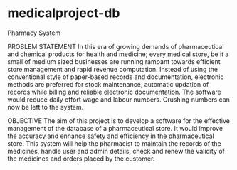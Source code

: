 # medicalproject-db
Pharmacy  System


PROBLEM STATEMENT
In this era of growing demands of pharmaceutical and chemical products for health and medicine; every medical store, be it a small of medium sized businesses are running rampant towards efficient store management and rapid revenue computation.
Instead of using the conventional style of paper-based records and documentation, electronic methods are preferred for stock maintenance, automatic updation of records while billing and reliable electronic documentation.
The software would reduce daily effort wage and labour numbers. Crushing numbers can now be left to the system.

OBJECTIVE
The aim of this project is to develop a software for the effective management of the database of a pharmaceutical store.
It would improve the accuracy and enhance safety and efficiency in the pharmaceutical store.
This system will help the pharmacist to maintain the records of the medicines, handle user and admin details, check and renew the validity of the medicines and orders placed by the customer.
